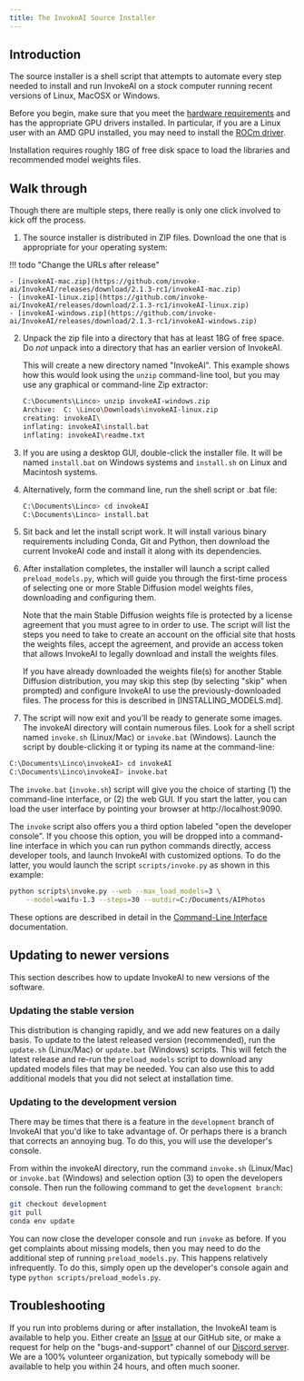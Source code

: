 ```yaml
---
title: The InvokeAI Source Installer
---
```


## Introduction

The source installer is a shell script that attempts to automate
every step needed to install and run InvokeAI on a stock computer
running recent versions of Linux, MacOSX or Windows.

Before you begin, make sure that you meet the [hardware
requirements](index.md#Hardware_Requirements) and has the appropriate
GPU drivers installed. In particular, if you are a Linux user with an
AMD GPU installed, you may need to install the [ROCm
driver](https://rocmdocs.amd.com/en/latest/Installation_Guide/Installation-Guide.html).

Installation requires roughly 18G of free disk space to load the
libraries and recommended model weights files.

## Walk through

Though there are multiple steps, there really is only one click
involved to kick off the process.

1. The source installer is distributed in ZIP files. Download the one
that is appropriate for your operating system:

  !!! todo "Change the URLs after release"
  
    - [invokeAI-mac.zip](https://github.com/invoke-ai/InvokeAI/releases/download/2.1.3-rc1/invokeAI-mac.zip)
    - [invokeAI-linux.zip](https://github.com/invoke-ai/InvokeAI/releases/download/2.1.3-rc1/invokeAI-linux.zip)
    - [invokeAI-windows.zip](https://github.com/invoke-ai/InvokeAI/releases/download/2.1.3-rc1/invokeAI-windows.zip)

2. Unpack the zip file into a directory that has at least 18G of free
   space. Do *not* unpack into a directory that has an earlier version of
   InvokeAI.

   This will create a new directory named "InvokeAI". This example
   shows how this would look using the `unzip` command-line tool,
   but you may use any graphical or command-line Zip extractor:
   
   ```bash
   C:\Documents\Linco> unzip invokeAI-windows.zip
   Archive:  C: \Linco\Downloads\invokeAI-linux.zip
   creating: invokeAI\
   inflating: invokeAI\install.bat
   inflating: invokeAI\readme.txt     
   ```

3. If you are using a desktop GUI, double-click the installer file.
   It will be named `install.bat` on Windows systems and `install.sh`
   on Linux and Macintosh systems.

4. Alternatively, form the command line, run the shell script or .bat
   file:

   ```bash
   C:\Documents\Linco> cd invokeAI
   C:\Documents\Linco> install.bat
   ```

5. Sit back and let the install script work. It will install various
   binary requirements including Conda, Git and Python, then download
   the current InvokeAI code and install it along with its
   dependencies.

6. After installation completes, the installer will launch a script
   called `preload_models.py`, which will guide you through the
   first-time process of selecting one or more Stable Diffusion model
   weights files, downloading and configuring them.

   Note that the main Stable Diffusion weights file is protected by a
   license agreement that you must agree to in order to use. The
   script will list the steps you need to take to create an account on
   the official site that hosts the weights files, accept the
   agreement, and provide an access token that allows InvokeAI to
   legally download and install the weights files.

   If you have already downloaded the weights file(s) for another
   Stable Diffusion distribution, you may skip this step (by selecting
   "skip" when prompted) and configure InvokeAI to use the
   previously-downloaded files. The process for this is described in
   [INSTALLING_MODELS.md].

 7. The script will now exit and you'll be ready to generate some
    images. The invokeAI directory will contain numerous files. Look
    for a shell script named `invoke.sh` (Linux/Mac) or `invoke.bat`
    (Windows). Launch the script by double-clicking it or typing
    its name at the command-line:

   ```bash
   C:\Documents\Linco\invokeAI> cd invokeAI
   C:\Documents\Linco\invokeAI> invoke.bat
   ```

   The `invoke.bat` (`invoke.sh`) script will give you the choice of
   starting (1) the command-line interface, or (2) the web GUI. If you
   start the latter, you can load the user interface by pointing your
   browser at http://localhost:9090.

   The `invoke` script also offers you a third option labeled "open
   the developer console". If you choose this option, you will be
   dropped into a command-line interface in which you can run python
   commands directly, access developer tools, and launch InvokeAI
   with customized options. To do the latter, you would launch the
   script `scripts/invoke.py` as shown in this example:

   ```bash
   python scripts\invoke.py --web --max_load_models=3 \
       --model=waifu-1.3 --steps=30 --outdir=C:/Documents/AIPhotos
   ```

   These options are described in detail in the [Command-Line
   Interface](../features/CLI.md) documentation.

## Updating to newer versions

This section describes how to update InvokeAI to new versions of the
software.

### Updating the stable version

This distribution is changing rapidly, and we add new features on a
daily basis. To update to the latest released version (recommended),
run the `update.sh` (Linux/Mac) or `update.bat` (Windows)
scripts. This will fetch the latest release and re-run the
`preload_models` script to download any updated models files that may
be needed. You can also use this to add additional models that you did
not select at installation time.

### Updating to the development version

There may be times that there is a feature in the `development` branch
of InvokeAI that you'd like to take advantage of. Or perhaps there is
a branch that corrects an annoying bug. To do this, you will use the
developer's console.

From within the invokeAI directory, run the command `invoke.sh`
(Linux/Mac) or `invoke.bat` (Windows) and selection option (3) to open
the developers console. Then run the following command to get the
`development branch`:

```bash
git checkout development
git pull
conda env update
```

You can now close the developer console and run `invoke` as before.
If you get complaints about missing models, then you may need to do
the additional step of running `preload_models.py`. This happens
relatively infrequently. To do this, simply open up the developer's
console again and type `python scripts/preload_models.py`.

## Troubleshooting

If you run into problems during or after installation, the InvokeAI
team is available to help you. Either create an
[Issue](https://github.com/invoke-ai/InvokeAI/issues) at our GitHub
site, or make a request for help on the "bugs-and-support" channel of
our [Discord server](https://discord.gg/ZmtBAhwWhy). We are a 100%
volunteer organization, but typically somebody will be available to
help you within 24 hours, and often much sooner.

